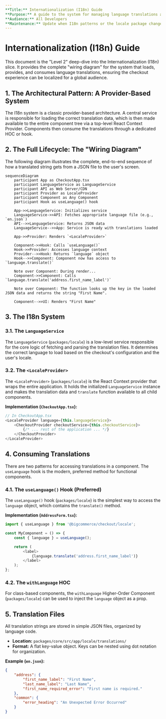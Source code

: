 ```yaml
---
**Title:** Internationalization (I18n) Guide
**Purpose:** A guide to the system for managing language translations and localization.
**Audience:** All Developers
**Maintenance:** Update when I18n patterns or the locale package changes.
---
```


# Internationalization (I18n) Guide

This document is the "Level 2" deep-dive into the Internationalization (I18n) slice. It provides the complete "wiring diagram" for the system that loads, provides, and consumes language translations, ensuring the checkout experience can be localized for a global audience.

## 1. The Architectural Pattern: A Provider-Based System

The I18n system is a classic provider-based architecture. A central service is responsible for loading the correct translation data, which is then made available to the entire component tree via a top-level React Context Provider. Components then consume the translations through a dedicated HOC or hook.

## 2. The Full Lifecycle: The "Wiring Diagram"

The following diagram illustrates the complete, end-to-end sequence of how a translated string gets from a JSON file to the user's screen.

```mermaid
sequenceDiagram
    participant App as CheckoutApp.tsx
    participant LanguageService as LanguageService
    participant API as Web Server/CDN
    participant Provider as LocaleProvider
    participant Component as Any Component
    participant Hook as useLanguage() hook

    App->>LanguageService: Initializes service
    LanguageService->>API: Fetches appropriate language file (e.g., `en.json`)
    API-->>LanguageService: Returns JSON data
    LanguageService-->>App: Service is ready with translations loaded

    App->>Provider: Renders `<LocaleProvider>`
    
    Component->>Hook: Calls `useLanguage()`
    Hook->>Provider: Accesses language context
    Provider-->>Hook: Returns `language` object
    Hook-->>Component: Component now has access to `language.translate()`

    Note over Component: During render...
    Component->>Component: Calls `language.translate('address.first_name_label')`
    
    Note over Component: The function looks up the key in the loaded JSON data and returns the string "First Name".
    
    Component-->>UI: Renders "First Name"
```

## 3. The I18n System

### 3.1. The `LanguageService`

The `LanguageService` (`packages/locale`) is a low-level service responsible for the core logic of fetching and parsing the translation files. It determines the correct language to load based on the checkout's configuration and the user's locale.

### 3.2. The `<LocaleProvider>`

The `<LocaleProvider>` (`packages/locale`) is the React Context provider that wraps the entire application. It holds the initialized `LanguageService` instance and makes the translation data and `translate` function available to all child components.

**Implementation (`CheckoutApp.tsx`):**
```typescript
// In CheckoutApp.tsx
<LocaleProvider language={this.languageService}>
    <CheckoutProvider checkoutService={this.checkoutService}>
        {/* ... rest of the application ... */}
    </CheckoutProvider>
</LocaleProvider>
```

## 4. Consuming Translations

There are two patterns for accessing translations in a component. The `useLanguage` hook is the modern, preferred method for functional components.

### 4.1. The `useLanguage()` Hook (Preferred)

The `useLanguage()` hook (`packages/locale`) is the simplest way to access the `language` object, which contains the `translate()` method.

**Implementation (`AddressForm.tsx`):**
```typescript
import { useLanguage } from '@bigcommerce/checkout/locale';

const MyComponent = () => {
    const { language } = useLanguage();

    return (
        <label>
            {language.translate('address.first_name_label')}
        </label>
    );
};
```

### 4.2. The `withLanguage` HOC

For class-based components, the `withLanguage` Higher-Order Component (`packages/locale`) can be used to inject the `language` object as a prop.

## 5. Translation Files

All translation strings are stored in simple JSON files, organized by language code.

*   **Location:** `packages/core/src/app/locale/translations/`
*   **Format:** A flat key-value object. Keys can be nested using dot notation for organization.

**Example (`en.json`):**
```json
{
    "address": {
        "first_name_label": "First Name",
        "last_name_label": "Last Name",
        "first_name_required_error": "First name is required."
    },
    "common": {
        "error_heading": "An Unexpected Error Occurred"
    }
}
```
